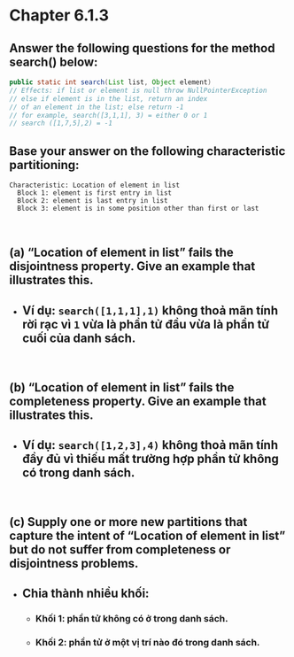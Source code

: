 # Chapter 6.1.3
## Answer the following questions for the method search() below:
```java
public static int search(List list, Object element)
// Effects: if list or element is null throw NullPointerException
// else if element is in the list, return an index
// of an element in the list; else return -1
// for example, search([3,1,1], 3) = either 0 or 1
// search ([1,7,5],2) = -1
```
## Base your answer on the following characteristic partitioning:
```
Characteristic: Location of element in list
  Block 1: element is first entry in list
  Block 2: element is last entry in list
  Block 3: element is in some position other than first or last
```
<br>

## (a) “Location of element in list” fails the disjointness property. Give an example that illustrates this.
- ## Ví dụ: `search([1,1,1],1)` không thoả mãn tính rời rạc vì `1` vừa là phần tử đầu vừa là phần tử cuối của danh sách.
<br>

## (b) “Location of element in list” fails the completeness property. Give an example that illustrates this.
- ## Ví dụ: `search([1,2,3],4)` không thoả mãn tính đầy đủ vì thiếu mất trường hợp phần tử không có trong danh sách.
<br>

## (c) Supply one or more new partitions that capture the intent of “Location of element in list” but do not suffer from completeness or disjointness problems.
- ## Chia thành nhiều khối:
  - ### Khối 1: phần tử không có ở trong danh sách.
  - ### Khối 2: phần tử ở một vị trí nào đó trong danh sách.

